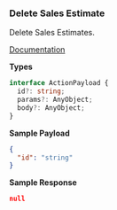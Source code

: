 ### Delete Sales Estimate

Delete Sales Estimates.

[Documentation](https://developer.sage.com/accounting/reference/invoicing-sales/#tag/Sales-Estimates/operation/deleteSalesEstimatesKey)

**Types**
```ts
interface ActionPayload {
  id?: string;
  params?: AnyObject;
  body?: AnyObject;
}
```

**Sample Payload**
```json
{
  "id": "string"
}
```

**Sample Response**
```json
null
```
